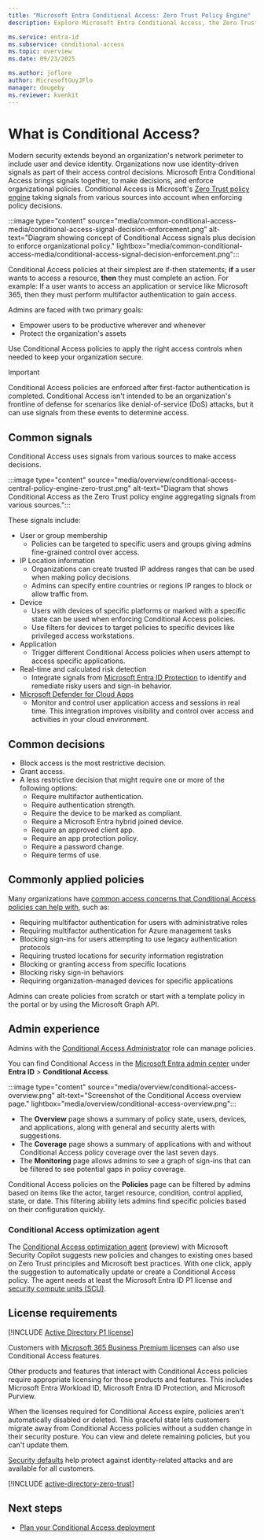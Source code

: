 ```yaml
---
title: "Microsoft Entra Conditional Access: Zero Trust Policy Engine"
description: Explore Microsoft Entra Conditional Access, the Zero Trust policy engine that integrates signals to secure access to resources.

ms.service: entra-id
ms.subservice: conditional-access
ms.topic: overview
ms.date: 09/23/2025

ms.author: joflore
author: MicrosoftGuyJFlo
manager: dougeby
ms.reviewer: kvenkit
---
```

# What is Conditional Access?

Modern security extends beyond an organization's network perimeter to include user and device identity. Organizations now use identity-driven signals as part of their access control decisions. Microsoft Entra Conditional Access brings signals together, to make decisions, and enforce organizational policies. Conditional Access is Microsoft's [Zero Trust policy engine](/security/zero-trust/deploy/identity) taking signals from various sources into account when enforcing policy decisions.

:::image type="content" source="media/common-conditional-access-media/conditional-access-signal-decision-enforcement.png" alt-text="Diagram showing concept of Conditional Access signals plus decision to enforce organizational policy." lightbox="media/common-conditional-access-media/conditional-access-signal-decision-enforcement.png":::

Conditional Access policies at their simplest are if-then statements; **if** a user wants to access a resource, **then** they must complete an action. For example: If a user wants to access an application or service like Microsoft 365, then they must perform multifactor authentication to gain access.

Admins are faced with two primary goals:

- Empower users to be productive wherever and whenever
- Protect the organization's assets

Use Conditional Access policies to apply the right access controls when needed to keep your organization secure.

> [!IMPORTANT]
> Conditional Access policies are enforced after first-factor authentication is completed. Conditional Access isn't intended to be an organization's frontline of defense for scenarios like denial-of-service (DoS) attacks, but it can use signals from these events to determine access.

## Common signals

Conditional Access uses signals from various sources to make access decisions. 

:::image type="content" source="media/overview/conditional-access-central-policy-engine-zero-trust.png" alt-text="Diagram that shows Conditional Access as the Zero Trust policy engine aggregating signals from various sources.":::

These signals include:

- User or group membership
   - Policies can be targeted to specific users and groups giving admins fine-grained control over access.
- IP Location information
   - Organizations can create trusted IP address ranges that can be used when making policy decisions. 
   - Admins can specify entire countries or regions IP ranges to block or allow traffic from.
- Device
   - Users with devices of specific platforms or marked with a specific state can be used when enforcing Conditional Access policies.
   - Use filters for devices to target policies to specific devices like privileged access workstations.
- Application
   - Trigger different Conditional Access policies when users attempt to access specific applications.
- Real-time and calculated risk detection
   - Integrate signals from [Microsoft Entra ID Protection](~/id-protection/overview-identity-protection.md) to identify and remediate risky users and sign-in behavior.
- [Microsoft Defender for Cloud Apps](/defender-cloud-apps/what-is-defender-for-cloud-apps)
   - Monitor and control user application access and sessions in real time. This integration improves visibility and control over access and activities in your cloud environment.

## Common decisions

- Block access is the most restrictive decision.
- Grant access.
- A less restrictive decision that might require one or more of the following options:
   - Require multifactor authentication.
   - Require authentication strength.
   - Require the device to be marked as compliant.
   - Require a Microsoft Entra hybrid joined device.
   - Require an approved client app.
   - Require an app protection policy.
   - Require a password change.
   - Require terms of use.

## Commonly applied policies

Many organizations have [common access concerns that Conditional Access policies can help with](concept-conditional-access-policy-common.md), such as:

- Requiring multifactor authentication for users with administrative roles
- Requiring multifactor authentication for Azure management tasks
- Blocking sign-ins for users attempting to use legacy authentication protocols
- Requiring trusted locations for security information registration
- Blocking or granting access from specific locations
- Blocking risky sign-in behaviors
- Requiring organization-managed devices for specific applications

Admins can create policies from scratch or start with a template policy in the portal or by using the Microsoft Graph API.

<a name='admin-experience'></a>

## Admin experience

Admins with the [Conditional Access Administrator](~/identity/role-based-access-control/permissions-reference.md#conditional-access-administrator) role can manage policies.

You can find Conditional Access in the [Microsoft Entra admin center](https://entra.microsoft.com) under **Entra ID** > **Conditional Access**.

:::image type="content" source="media/overview/conditional-access-overview.png" alt-text="Screenshot of the Conditional Access overview page." lightbox="media/overview/conditional-access-overview.png":::

- The **Overview** page shows a summary of policy state, users, devices, and applications, along with general and security alerts with suggestions.
- The **Coverage** page shows a summary of applications with and without Conditional Access policy coverage over the last seven days.
- The **Monitoring** page allows admins to see a graph of sign-ins that can be filtered to see potential gaps in policy coverage.

Conditional Access policies on the **Policies** page can be filtered by admins based on items like the actor, target resource, condition, control applied, state, or date. This filtering ability lets admins find specific policies based on their configuration quickly.

### Conditional Access optimization agent

The [Conditional Access optimization agent](agent-optimization.md) (preview) with Microsoft Security Copilot suggests new policies and changes to existing ones based on Zero Trust principles and Microsoft best practices. With one click, apply the suggestion to automatically update or create a Conditional Access policy. The agent needs at least the Microsoft Entra ID P1 license and [security compute units (SCU)](/copilot/security/manage-usage).

## License requirements

[!INCLUDE [Active Directory P1 license](~/includes/entra-p1-license.md)]

Customers with [Microsoft 365 Business Premium licenses](/office365/servicedescriptions/office-365-service-descriptions-technet-library) can also use Conditional Access features.

Other products and features that interact with Conditional Access policies require appropriate licensing for those products and features. This includes Microsoft Entra Workload ID, Microsoft Entra ID Protection, and Microsoft Purview.

When the licenses required for Conditional Access expire, policies aren't automatically disabled or deleted. This graceful state lets customers migrate away from Conditional Access policies without a sudden change in their security posture. You can view and delete remaining policies, but you can't update them.

[Security defaults](~/fundamentals/security-defaults.md) help protect against identity-related attacks and are available for all customers.  

[!INCLUDE [active-directory-zero-trust](~/includes/entra-zero-trust.md)]

## Next steps

- [Plan your Conditional Access deployment](plan-conditional-access.md)
